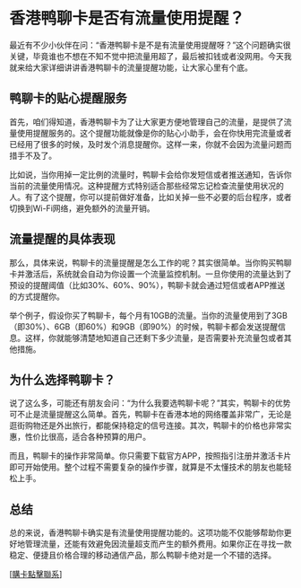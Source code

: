 # 香港鸭聊卡是否有流量使用提醒？

最近有不少小伙伴在问：“香港鸭聊卡是不是有流量使用提醒呀？”这个问题确实很关键，毕竟谁也不想在不知不觉中把流量用超了，最后被扣钱或者没网用。今天我就来给大家详细讲讲香港鸭聊卡的流量提醒功能，让大家心里有个底。

## 鸭聊卡的贴心提醒服务

首先，咱们得知道，香港鸭聊卡为了让大家更方便地管理自己的流量，是提供了流量使用提醒服务的。这个提醒功能就像是你的贴心小助手，会在你快用完流量或者已经用了很多的时候，及时发个消息提醒你。这样一来，你就不会因为流量问题而措手不及了。

比如说，当你用掉一定比例的流量时，鸭聊卡会给你发短信或者推送通知，告诉你当前的流量使用情况。这种提醒方式特别适合那些经常忘记检查流量使用状况的人。有了这个提醒，你可以提前做好准备，比如关掉一些不必要的后台程序，或者切换到Wi-Fi网络，避免额外的流量开销。

## 流量提醒的具体表现

那么，具体来说，鸭聊卡的流量提醒是怎么工作的呢？其实很简单。当你购买鸭聊卡并激活后，系统就会自动为你设置一个流量监控机制。一旦你使用的流量达到了预设的提醒阈值（比如30%、60%、90%），鸭聊卡就会通过短信或者APP推送的方式提醒你。

举个例子，假设你买了鸭聊卡，每个月有10GB的流量。当你的流量使用到了3GB（即30%）、6GB（即60%）和9GB（即90%）的时候，鸭聊卡都会发送提醒信息。这样，你就能够清楚地知道自己还剩下多少流量，是否需要补充流量包或者其他措施。

## 为什么选择鸭聊卡？

说了这么多，可能还有朋友会问：“为什么我要选鸭聊卡呢？”其实，鸭聊卡的优势可不止是流量提醒这么简单。首先，鸭聊卡在香港本地的网络覆盖非常广，无论是逛街购物还是外出旅行，都能保持稳定的信号连接。其次，鸭聊卡的价格也非常实惠，性价比很高，适合各种预算的用户。

而且，鸭聊卡的操作非常简单。你只需要下载官方APP，按照指引注册并激活卡片即可开始使用。整个过程不需要复杂的操作步骤，就算是不太懂技术的朋友也能轻松上手。

## 总结

总的来说，香港鸭聊卡确实是有流量使用提醒功能的。这项功能不仅能够帮助你更好地管理流量，还能有效避免因流量超支而产生的额外费用。如果你正在寻找一款稳定、便捷且价格合理的移动通信产品，那么鸭聊卡绝对是一个不错的选择。

[[購卡點擊聯系](https://t.me/s/SXDXQF)]